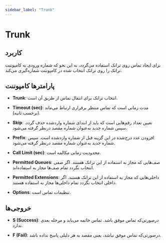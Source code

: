 ```yaml
---
sidebar_label: "Trunk"
---
```



# Trunk

## کاربرد

برای ایجاد تماس روی ترانک استفاده می‌‌گردد، به این نحو که شماره ورودی به کامپوننت ترانک را روی ترانک انتخاب شده در کامپوننت شماره‌‌گیری می‌‌کند.




## پارامترها کامپوننت

- **Trunk**: انتخاب ترانک برای انتقال تماس از طریق آن است.

- **Timeout (sec)**: مدت زمانی است که تماس منتظر برقراری ارتباط می‌‌ماند (برحسب ثانیه).

- **Skip**: تعیین تعداد رقم‌‌هایی است که باید از ابتدای شماره واردشده حذف گردد. سپس شماره جدید به‌‌عنوان شماره مقصد درنظر گرفته می‌‌شود.

- **Prefix**: افزودن عدد درج‌شده در این گزینه قبل از شماره واردشده است. سپس شماره جدید به‌‌عنوان شماره مقصد درنظر گرفته می‌شود.

- **Call Limit (sec)**: محدودیت زمانی مكالمه است.

- **Permitted Queues**: صف‌‌هایی که مجاز به استفاده از این ترانک هستند. اگر صفی انتخاب نگردد تمام صف‌‌ها مجاز به استفاده‌اند.

- **Permitted Extensions**: داخلی‌‌هایی که مجاز به استفاده از این ترانک هستند. اگر داخلی انتخاب نگردد تمام داخلی‌‌ها مجاز به استفاده هستند.

- **Options**: تنظیمات تماس است.



## خروجی‌ها

- **S (Success)**: درصورتی‌‌که تماس موفق باشد. تماس خاتمه می‌‌یابد و مرحله بعدی ندارد.

- **F (Fail)**: درصورتی‌‌که تماس موفق نباشد، یعنی مقصد به هر دلیلی پاسخ نداده باشد.